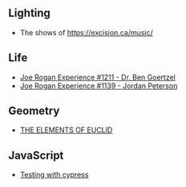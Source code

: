 ## Lighting

* The shows of https://excision.ca/music/


## Life

* [Joe Rogan Experience #1211 - Dr. Ben Goertzel](https://www.youtube.com/watch?v=-qfB8clUIaY)
* [Joe Rogan Experience #1139 - Jordan Peterson](https://www.youtube.com/watch?v=9Xc7DN-noAc)


## Geometry

* [THE ELEMENTS OF EUCLID](https://www.c82.net/euclid/)


## JavaScript

* [Testing with cypress](https://www.cypress.io/)
